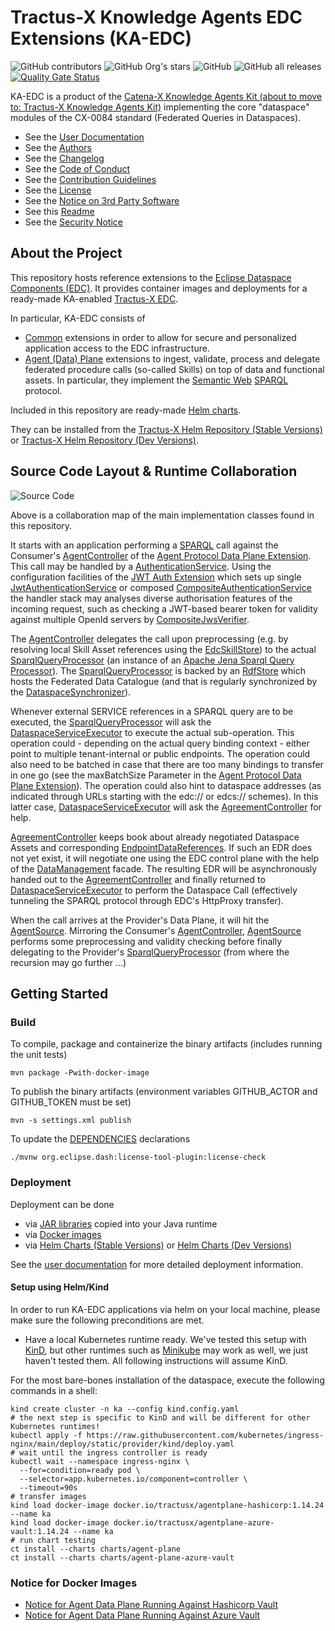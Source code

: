 <!--
 * Copyright (c) 2022,2024 Contributors to the Eclipse Foundation
 *
 * See the NOTICE file(s) distributed with this work for additional
 * information regarding copyright ownership.
 *
 * This program and the accompanying materials are made available under the
 * terms of the Apache License, Version 2.0 which is available at
 * https://www.apache.org/licenses/LICENSE-2.0.
 *
 * Unless required by applicable law or agreed to in writing, software
 * distributed under the License is distributed on an "AS IS" BASIS, WITHOUT
 * WARRANTIES OR CONDITIONS OF ANY KIND, either express or implied. See the
 * License for the specific language governing permissions and limitations
 * under the License.
 *
 * SPDX-License-Identifier: Apache-2.0
-->

# Tractus-X Knowledge Agents EDC Extensions (KA-EDC)

![GitHub contributors](https://img.shields.io/github/contributors/eclipse-tractusx/knowledge-agents-edc)
![GitHub Org's stars](https://img.shields.io/github/stars/eclipse-tractusx)
![GitHub](https://img.shields.io/github/license/eclipse-tractusx/knowledge-agents-edc)
![GitHub all releases](https://img.shields.io/github/downloads/eclipse-tractusx/knowledge-agents-edc/total)
[![Quality Gate Status](https://sonarcloud.io/api/project_badges/measure?project=eclipse-tractusx_knowledge-agents-edc&metric=alert_status)](https://sonarcloud.io/summary/new_code?id=eclipse-tractusx_knowledge-agents-edc)

KA-EDC is a product of the [Catena-X Knowledge Agents Kit (about to move to: Tractus-X Knowledge Agents Kit)](https://bit.ly/tractusx-agents) implementing the core "dataspace" modules of the CX-0084 standard (Federated Queries in Dataspaces).

* See the [User Documentation](docs/README.md)
* See the [Authors](AUTHORS.md)
* See the [Changelog](CHANGELOG.md)
* See the [Code of Conduct](CODE_OF_CONDUCT.md)
* See the [Contribution Guidelines](CONTRIBUTING.md)
* See the [License](LICENSE)
* See the [Notice on 3rd Party Software](NOTICE.md)
* See this [Readme](README.md)
* See the [Security Notice](Security.md)

## About the Project 

This repository hosts reference extensions to the [Eclipse Dataspace Components (EDC)](https://github.com/eclipse-edc/Connector).
It provides container images and deployments for a ready-made KA-enabled [Tractus-X EDC](https://github.com/eclipse-tractusx/tractusx-edc).

In particular, KA-EDC consists of

- [Common](common) extensions in order to allow for secure and personalized application access to the EDC infrastructure.
- [Agent (Data) Plane](agent-plane) extensions to ingest, validate, process and delegate federated procedure calls (so-called Skills) on top of data and functional assets. In particular, they implement the [Semantic Web](https://www.w3.org/standards/semanticweb/) [SPARQL](https://www.w3.org/TR/sparql11-query/) protocol. 

Included in this repository are ready-made [Helm charts](charts). 

They can be installed from the [Tractus-X Helm Repository (Stable Versions)](https://eclipse-tractusx.github.io/charts/stable) or [Tractus-X Helm Repository (Dev Versions)](https://eclipse-tractusx.github.io/charts/dev).

## Source Code Layout & Runtime Collaboration

![Source Code](docs/KA-EDC.drawio.svg)

Above is a collaboration map of the main implementation classes found in this repository.

It starts with an application performing a [SPARQL](https://www.w3.org/TR/sparql11-query/) call against the Consumer's [AgentController](agent-plane/agent-plane-protocol/src/main/java/org/eclipse/tractusx/agents/edc/http/AgentController.java) of the [Agent Protocol Data Plane Extension](agent-plane/agent-plane-protocol/README.md). This call may be handled by a [AuthenticationService](https://github.com/eclipse-edc/Connector/blob/main/spi/common/auth-spi/src/main/java/org/eclipse/edc/api/auth/spi/AuthenticationService.java). Using the configuration facilities of the [JWT Auth Extension](common/auth-jwt/README.md) which sets up single [JwtAuthenticationService](common/auth-jwt/src/main/java/org/eclipse/tractusx/edc/auth/JwtAuthenticationService.java) or composed [CompositeAuthenticationService](common/auth-jwt/src/main/java/org/eclipse/tractusx/edc/auth/CompositeAuthenticationService.java) the handler stack may analyses diverse authorisation features of the incoming request, such as checking a JWT-based bearer token for validity against multiple OpenId servers by [CompositeJwsVerifier](common/auth-jwt/src/main/java/org/eclipse/tractusx/edc/auth/CompositeJwsVerifier.java).

The [AgentController](agent-plane/agent-plane-protocol/src/main/java/org/eclipse/tractusx/agents/edc/http/AgentController.java) delegates the call upon preprocessing (e.g. by resolving local Skill Asset references using the [EdcSkillStore](agent-plane/agent-plane-protocol/src/main/java/org/eclipse/tractusx/agents/edc/service/EdcSkillStore.java)) to the actual [SparqlQueryProcessor](agent-plane/agent-plane-protocol/src/main/java/org/eclipse/tractusx/agents/edc/sparql/SparqlQueryProcessor.java) (an instance of an [Apache Jena Sparql Query Processor](https://github.com/apache/jena/blob/main/jena-fuseki2/jena-fuseki-core/src/main/java/org/apache/jena/fuseki/servlets/SPARQLQueryProcessor.java)). The [SparqlQueryProcessor](agent-plane/agent-plane-protocol/src/main/java/org/eclipse/tractusx/agents/edc/sparql/SparqlQueryProcessor.java) is backed by an [RdfStore](gent-plane/agent-plane-protocol/src/main/java/org/eclipse/tractusx/agents/edc/rdf/RdfStore.java) which hosts the Federated Data Catalogue (and that is regularly synchronized by the [DataspaceSynchronizer](gent-plane/agent-plane-protocol/src/main/java/org/eclipse/tractusx/agents/edc/service/DataspaceSynchronizer.java)).

Whenever external SERVICE references in a SPARQL query are to be executed, the [SparqlQueryProcessor](agent-plane/agent-plane-protocol/src/main/java/org/eclipse/tractusx/agents/edc/sparql/SparqlQueryProcessor.java) will ask the [DataspaceServiceExecutor](agent-plane/agent-plane-protocol/src/main/java/org/eclipse/tractusx/agents/edc/sparql/DataspaceServiceExecutor.java) to execute the actual sub-operation. This operation could - depending on the actual query binding context - either point to multiple tenant-internal or public endpoints. The operation could also need to be batched in case that there are too many bindings to transfer in one go (see the maxBatchSize Parameter in the [Agent Protocol Data Plane Extension](agent-plane/agent-plane-protocol/README.md)). The operation could also hint to dataspace addresses (as indicated through URLs starting with the edc:// or edcs:// schemes). In this latter case, [DataspaceServiceExecutor](agent-plane/agent-plane-protocol/src/main/java/org/eclipse/tractusx/agents/edc/sparql/DataspaceServiceExecutor.java) will ask the [AgreementController](agent-plane/agent-plane-protocol/src/main/java/org/eclipse/tractusx/agents/edc/AgreementController.java) for help.

[AgreementController](agent-plane/agent-plane-protocol/src/main/java/org/eclipse/tractusx/agents/edc/AgreementController.java) keeps book about already negotiated Dataspace Assets and corresponding [EndpointDataReferences](https://github.com/eclipse-edc/Connector/blob/main/spi/common/core-spi/src/main/java/org/eclipse/edc/spi/types/domain/edr/EndpointDataReference.java). If such an EDR does not yet exist, it will negotiate one using the EDC control plane with the help of the [DataManagement](agent-plane/agent-plane-protocol/src/main/java/org/eclipse/tractusx/agents/edc/service/DataManagement.java) facade. The resulting EDR will be asynchronously handed out to the [AgreementController](agent-plane/agent-plane-protocol/src/main/java/org/eclipse/tractusx/agents/edc/AgreementController.java) and finally returned to [DataspaceServiceExecutor](agent-plane/agent-plane-protocol/src/main/java/org/eclipse/tractusx/agents/edc/sparql/DataspaceServiceExecutor.java) to perform the Dataspace Call (effectively tunneling the SPARQL protocol through EDC's HttpProxy transfer).

When the call arrives at the Provider's Data Plane, it will hit the [AgentSource](agent-plane/agent-plane-protocol/src/main/java/org/eclipse/tractusx/agents/edc/http/transfer/AgentSource.java). Mirroring the Consumer's [AgentController](agent-plane/agent-plane-protocol/src/main/java/org/eclipse/tractusx/agents/edc/http/AgentController.java), [AgentSource](agent-plane/agent-plane-protocol/src/main/java/org/eclipse/tractusx/agents/edc/http/transfer/AgentSource.java) performs some preprocessing and validity checking before finally delegating to the Provider's [SparqlQueryProcessor](agent-plane/agent-plane-protocol/src/main/java/org/eclipse/tractusx/agents/edc/sparql/SparqlQueryProcessor.java) (from where the recursion may go further ...)

## Getting Started

### Build

To compile, package and containerize the binary artifacts (includes running the unit tests)

```shell
mvn package -Pwith-docker-image
```

To publish the binary artifacts (environment variables GITHUB_ACTOR and GITHUB_TOKEN must be set)

```shell
mvn -s settings.xml publish
```

To update the [DEPENDENCIES](./DEPENDENCIES) declarations

```shell
./mvnw org.eclipse.dash:license-tool-plugin:license-check 
```

### Deployment

Deployment can be done
* via [JAR libraries](https://github.com/orgs/eclipse-tractusx/packages?repo_name=knowledge-agents-edc&ecosystem=maven) copied into your Java runtime
* via [Docker images](https://hub.docker.com/r/tractusx) 
* via [Helm Charts (Stable Versions)](https://eclipse-tractusx.github.io/charts/stable) or [Helm Charts (Dev Versions)](https://eclipse-tractusx.github.io/charts/stable)

See the [user documentation](docs/README.md) for more detailed deployment information.

#### Setup using Helm/Kind

In order to run KA-EDC applications via helm on your local machine, please make sure the following
preconditions are met.

- Have a local Kubernetes runtime ready. We've tested this setup with [KinD](https://kind.sigs.k8s.io/), but other
  runtimes such
  as [Minikube](https://minikube.sigs.k8s.io/docs/start/) may work as well, we just haven't tested them. All following
  instructions will assume KinD.

For the most bare-bones installation of the dataspace, execute the following commands in a shell:

```shell
kind create cluster -n ka --config kind.config.yaml
# the next step is specific to KinD and will be different for other Kubernetes runtimes!
kubectl apply -f https://raw.githubusercontent.com/kubernetes/ingress-nginx/main/deploy/static/provider/kind/deploy.yaml
# wait until the ingress controller is ready
kubectl wait --namespace ingress-nginx \
  --for=condition=ready pod \
  --selector=app.kubernetes.io/component=controller \
  --timeout=90s
# transfer images
kind load docker-image docker.io/tractusx/agentplane-hashicorp:1.14.24 --name ka
kind load docker-image docker.io/tractusx/agentplane-azure-vault:1.14.24 --name ka
# run chart testing
ct install --charts charts/agent-plane
ct install --charts charts/agent-plane-azure-vault   
```

### Notice for Docker Images

* [Notice for Agent Data Plane Running Against Hashicorp Vault](agent-plane/agentplane-hashicorp/README.md#notice-for-docker-images)
* [Notice for Agent Data Plane Running Against Azure Vault](agent-plane/agentplane-azure-vault/README.md#notice-for-docker-images)
